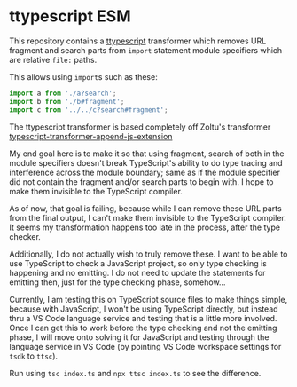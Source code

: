 # ttypescript ESM

This repository contains a [ttypescript](https://github.com/cevek/ttypescript)
transformer which removes URL fragment and search parts from `import` statement
module specifiers which are relative `file:` paths.

This allows using `import`s such as these:

```typescript
import a from './a?search';
import b from './b#fragment';
import c from '../../c?search#fragment';
```

The ttypescript transformer is based completely off Zoltu's transformer
[typescript-transformer-append-js-extension](https://github.com/Zoltu/typescript-transformer-append-js-extension)

My end goal here is to make it so that using fragment, search of both in the
module specifiers doesn't break TypeScript's ability to do type tracing and
interference across the module boundary; same as if the module specifier did not
contain the fragment and/or search parts to begin with. I hope to make them
invisible to the TypeScript compiler.

As of now, that goal is failing, because while I can remove these URL parts from
the final output, I can't make them invisible to the TypeScript compiler. It
seems my transformation happens too late in the process, after the type checker.

Additionally, I do not actually wish to truly remove these. I want to be able to
use TypeScript to check a JavaScript project, so only type checking is happening
and no emitting. I do not need to update the statements for emitting then, just
for the type checking phase, somehow…

Currently, I am testing this on TypeScript source files to make things simple,
because with JavaScript, I won't be using TypeScript directly, but instead thru
a VS Code language service and testing that is a little more involved. Once I
can get this to work before the type checking and not the emitting phase, I will
move onto solving it for JavaScript and testing through the language service in
VS Code (by pointing VS Code workspace settings for `tsdk` to `ttsc`).

Run using `tsc index.ts` and `npx ttsc index.ts` to see the difference.
